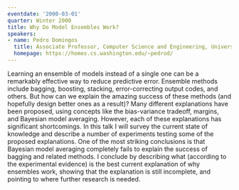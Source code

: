 ```yaml
---
eventdate: '2000-03-01'
quarter: Winter 2000
title: Why Do Model Ensembles Work?
speakers:
- name: Pedro Domingos
  title: Associate Professor, Computer Science and Engineering, University of Washington
  homepage: https://homes.cs.washington.edu/~pedrod/
---
```

Learning an ensemble of models instead of a single one can be a remarkably effective way to reduce predictive error. Ensemble methods include bagging, boosting, stacking, error-correcting output codes, and others. But how can we explain the amazing success of these methods (and hopefully design better ones as a result)? Many different explanations have been proposed, using concepts like the bias-variance tradeoff, margins, and Bayesian model averaging. However, each of these explanations has significant shortcomings. In this talk I will survey the current state of knowledge and describe a number of experiments testing some of the proposed explanations. One of the most striking conclusions is that Bayesian model averaging completely fails to explain the success of bagging and related methods. I conclude by describing what (according to the experimental evidence) is the best current explanation of why ensembles work, showing that the explanation is still incomplete, and pointing to where further research is needed.